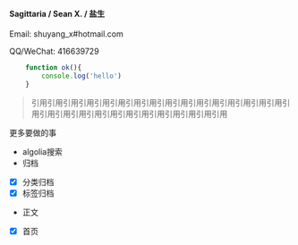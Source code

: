 #### Sagittaria / Sean X. / 盐生

Email: shuyang_x#hotmail.com

QQ/WeChat: 416639729

```javascript
    function ok(){
        console.log('hello')
    }
```

> 引用引用引用引用引用引用引用引用引用引用引用引用引用引用引用引用引用引用引用引用引用引用引用引用引用引用引用引用引用

更多要做的事

- algolia搜索
- 归档
- [x] 分类归档
- [x] 标签归档
- 正文
- [x] 首页
